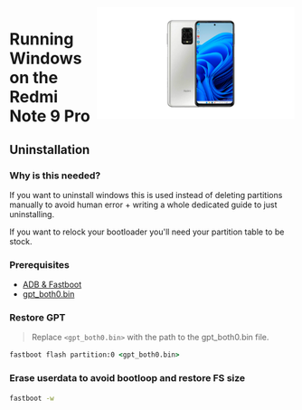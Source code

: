 <img align="right" src="https://github.com/Rubanoxd/Port-Windows-11-redmi-note-9_pro/blob/main/Miatoll.png" width="350" alt="Windows 11 Running On A Redmi Note 9 Pro">


# Running Windows on the Redmi Note 9 Pro

## Uninstallation

### Why is this needed?

If you want to uninstall windows this is used instead of deleting partitions manually to avoid human error + writing a whole dedicated guide to just uninstalling.

If you want to relock your bootloader you'll need your partition table to be stock.

### Prerequisites

- [ADB & Fastboot](https://developer.android.com/studio/releases/platform-tools)
- [gpt_both0.bin](https://github.com/Rubanoxd/Port-Windows-11-redmi-note-9_pro/releases/tag/Binaries)

### Restore GPT
> Replace ```<gpt_both0.bin>``` with the path to the gpt_both0.bin file.

```cmd
fastboot flash partition:0 <gpt_both0.bin>
```

### Erase userdata to avoid bootloop and restore FS size
```cmd
fastboot -w
```
